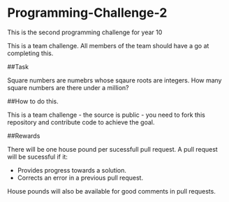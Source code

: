 Programming-Challenge-2
=======================

This is the second programming challenge for year 10


This is a team challenge. All members of the team should have a go at completing this.

##Task

Square numbers are numebrs whose sqaure roots are integers.  How many square numbers are there under a million?


##How to do this.

This is a team challenge - the source is public - you need to fork this repository and contribute code to achieve the goal.

##Rewards

There will be one house pound per sucessfull pull request. A pull request will be sucessful if it:

* Provides progress towards a solution.
* Corrects an error in a previous pull request.

House pounds will also be available for good comments in pull requests.

